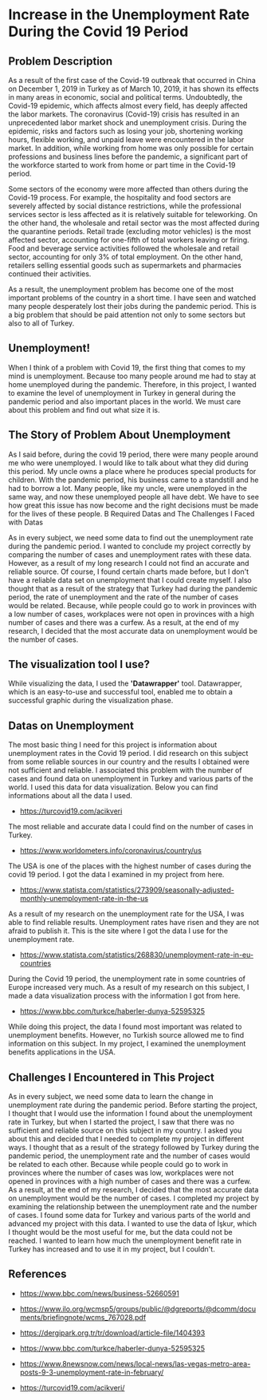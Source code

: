 # Increase in the Unemployment Rate During the Covid 19 Period


## Problem Description

As a result of the first case of the Covid-19 outbreak that occurred in China on December 1, 2019 in Turkey as of March 10, 2019, it has shown its effects in many areas in economic, social and political terms. Undoubtedly, the Covid-19 epidemic, which affects almost every field, has deeply affected the labor markets. The coronavirus (Covid-19) crisis has resulted in an unprecedented labor market shock and unemployment crisis. During the epidemic, risks and factors such as losing your job, shortening working hours, flexible working, and unpaid leave were encountered in the labor market. In addition, while working from home was only possible for certain professions and business lines before the pandemic, a significant part of the workforce started to work from home or part time in the Covid-19 period.

Some sectors of the economy were more affected than others during the Covid-19 process. For example, the hospitality and food sectors are severely affected by social distance restrictions, while the professional services sector is less affected as it is relatively suitable for teleworking. On the other hand, the wholesale and retail sector was the most affected during the quarantine periods. Retail trade (excluding motor vehicles) is the most affected sector, accounting for one-fifth of total workers leaving or firing. Food and beverage service activities followed the wholesale and retail sector, accounting for only 3% of total employment. On the other hand, retailers selling essential goods such as supermarkets and pharmacies continued their activities.

As a result, the unemployment problem has become one of the most important problems of the country in a short time. I have seen and watched many people desperately lost their jobs during the pandemic period. This is a big problem that should be paid attention not only to some sectors but also to all of Turkey.


## Unemployment!

When I think of a problem with Covid 19, the first thing that comes to my mind is unemployment. Because too many people around me had to stay at home unemployed during the pandemic. Therefore, in this project, I wanted to examine the level of unemployment in Turkey in general during the pandemic period and also important places in the world. We must care about this problem and find out what size it is.


## The Story of Problem About Unemployment

As I said before, during the covid 19 period, there were many people around me who were unemployed. I would like to talk about what they did during this period. My uncle owns a place where he produces special products for children. With the pandemic period, his business came to a standstill and he had to borrow a lot. Many people, like my uncle, were unemployed in the same way, and now these unemployed people all have debt. We have to see how great this issue has now become and the right decisions must be made for the lives of these people.
B Required Datas and The Challenges I Faced with Datas

As in every subject, we need some data to find out the unemployment rate during the pandemic period. I wanted to conclude my project correctly by comparing the number of cases and unemployment rates with these data. However, as a result of my long research I could not find an accurate and reliable source. Of course, I found certain charts made before, but I don't have a reliable data set on unemployment that I could create myself. I also thought that as a result of the strategy that Turkey had during the pandemic period, the rate of unemployment and the rate of the number of cases would be related. Because, while people could go to work in provinces with a low number of cases, workplaces were not open in provinces with a high number of cases and there was a curfew. As a result, at the end of my research, I decided that the most accurate data on unemployment would be the number of cases.


## The visualization tool I use?

While visualizing the data, I used the **'Datawrapper'** tool. Datawrapper, which is an easy-to-use and successful tool, enabled me to obtain a successful graphic during the visualization phase.

## Datas on Unemployment

The most basic thing I need for this project is information about unemployment rates in the Covid 19 period. I did research on this subject from some reliable sources in our country and the results I obtained were not sufficient and reliable. I associated this problem with the number of cases and found data on unemployment in Turkey and various parts of the world. I used this data for data visualization. Below you can find informations about all the data I used.



-	https://turcovid19.com/acikveri

The most reliable and accurate data I could find on the number of cases in Turkey.



-	https://www.worldometers.info/coronavirus/country/us

The USA is one of the places with the highest number of cases during the covid 19 period. I got the data I examined in my project from here.



-	https://www.statista.com/statistics/273909/seasonally-adjusted-monthly-unemployment-rate-in-the-us

As a result of my research on the unemployment rate for the USA, I was able to find reliable results. Unemployment rates have risen and they are not afraid to publish it. This is the site where I got the data I use for the unemployment rate.



-	https://www.statista.com/statistics/268830/unemployment-rate-in-eu-countries

During the Covid 19 period, the unemployment rate in some countries of Europe increased very much. As a result of my research on this subject, I made a data visualization process with the information I got from here.



-	https://www.bbc.com/turkce/haberler-dunya-52595325

While doing this project, the data I found most important was related to unemployment benefits. However, no Turkish source allowed me to find information on this subject. In my project, I examined the unemployment benefits applications in the USA.


## Challenges I Encountered in This Project

As in every subject, we need some data to learn the change in unemployment rate during the pandemic period. Before starting the project, I thought that I would use the information I found about the unemployment rate in Turkey, but when I started the project, I saw that there was no sufficient and reliable source on this subject in my country. I asked you about this and decided that I needed to complete my project in different ways. I thought that as a result of the strategy followed by Turkey during the pandemic period, the unemployment rate and the number of cases would be related to each other. Because while people could go to work in provinces where the number of cases was low, workplaces were not opened in provinces with a high number of cases and there was a curfew. As a result, at the end of my research, I decided that the most accurate data on unemployment would be the number of cases. I completed my project by examining the relationship between the unemployment rate and the number of cases. I found some data for Turkey and various parts of the world and advanced my project with this data. I wanted to use the data of İşkur, which I thought would be the most useful for me, but the data could not be reached. I wanted to learn how much the unemployment benefit rate in Turkey has increased and to use it in my project, but I couldn't.

## References

- https://www.bbc.com/news/business-52660591

- https://www.ilo.org/wcmsp5/groups/public/@dgreports/@dcomm/documents/briefingnote/wcms_767028.pdf

- https://dergipark.org.tr/tr/download/article-file/1404393

- https://www.bbc.com/turkce/haberler-dunya-52595325

- https://www.8newsnow.com/news/local-news/las-vegas-metro-area-posts-9-3-unemployment-rate-in-february/

- https://turcovid19.com/acikveri/

